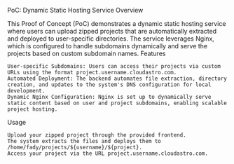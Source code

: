 PoC: Dynamic Static Hosting Service
Overview

This Proof of Concept (PoC) demonstrates a dynamic static hosting service where users can upload zipped projects that are automatically extracted and deployed to user-specific directories. The service leverages Nginx, which is configured to handle subdomains dynamically and serve the projects based on custom subdomain names.
Features

    User-specific Subdomains: Users can access their projects via custom URLs using the format project.username.cloudastro.com.
    Automated Deployment: The backend automates file extraction, directory creation, and updates to the system's DNS configuration for local development.
    Dynamic Nginx Configuration: Nginx is set up to dynamically serve static content based on user and project subdomains, enabling scalable project hosting.

Usage

    Upload your zipped project through the provided frontend.
    The system extracts the files and deploys them to /home/fady/projects/${username}/${project}.
    Access your project via the URL project.username.cloudastro.com.

